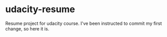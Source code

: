 # udacity-resume
Resume project for udacity course.
I've been instructed to commit my first change, so here it is.
